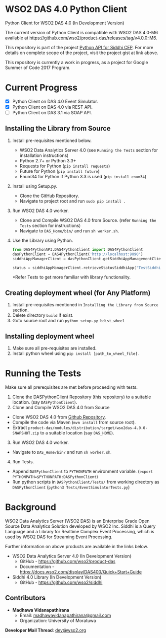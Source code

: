 # WSO2 DAS 4.0 Python Client
Python Client for WSO2 DAS 4.0 (In Development Version)

The current version of Python Client is compatible with WSO2 DAS 4.0-M6 available at https://github.com/wso2/product-das/releases/tag/v4.0.0-M6.

This repository is part of the project [Python API for Siddhi CEP](https://gist.github.com/madhawav/195b7dc601d94c40958d88be1d56e705). For more details on complete scope of the project, visit the project gist at link above.

This repository is currently a work in progress, as a project for Google Summer of Code 2017 Program.

# Current Progress
- [x] Python Client on DAS 4.0 Event Simulator.
- [x] Python Client on DAS 4.0 via REST API.
- [ ] Python Client on DAS 3.1 via SOAP API.

Installing the Library from Source
-----
1. Install pre-requisites mentioned below.
    - WSO2 Data Analytics Server 4.0 (see `Running the Tests` section for installation instructions)
    - Python 2.7+ or Python 3.3+
    - Requests for Python (`pip install requests`)
    - Future for Python (`pip install future`)
    - Enum34 for Python if Python 3.3 is used (`pip install enum34`)
2. Install using Setup.py.
    - Clone the GitHub Repository.
    - Navigate to project root and run `sudo pip install .`
3. Run WSO2 DAS 4.0 worker.
    - Clone and Compile WSO2 DAS 4.0 from Source. (refer `Running the Tests` section for instructions)
    - Navigate to `DAS_Home/bin/` and run `sh worker.sh`.

4. Use the Library using Python.
    ```python
    from DAS4PythonAPI.DAS4PythonClient import DAS4PythonClient
    dasPythonClient = DAS4PythonClient('http://localhost:9090')
    siddhiAppManagerClient = dasPythonClient.getSiddhiAppManagementClient()

    status = siddhiAppManagerClient.retrieveStatusSiddhiApp("TestSiddhiApp")
    ```
    *Refer Tests to get more familiar with library functionality.

Creating deployment wheel (for Any Platform)
-----
1. Install pre-requisites mentioned in `Installing the Library from Source` section.
2. Delete directory `build` if exist. 
3. Goto source root and run `python setup.py bdist_wheel`

Installing deployment wheel 
-----
1. Make sure all pre-requisites are installed. 
2. Install python wheel using `pip install [path_to_wheel_file]`.

# Running the Tests
Make sure all prerequisites are met before proceeding with tests.

1) Clone the DASPythonClient Repository (this repository) to a suitable location. (say `DASPythonClient`).
2) Clone and Compile WSO2 DAS 4.0 from Source
 - Clone WSO2 DAS 4.0 from [Github Repository](https://github.com/wso2/product-das).
 - Compile the code via Maven (`mvn install` from source root).
 - Extract `product-das/modules/distribution/target/wso2das-4.0.0-SNAPSHOT.zip` to a suitable location (say `DAS_HOME`).
3) Run WSO2 DAS 4.0 worker.
 - Navigate to `DAS_Home/bin/` and run `sh worker.sh`.
4) Run Tests.
 - Append `DASPythonClient` to `PYTHONPATH` environment variable. (`export PYTHONPATH=$PYTHONPATH:DASPythonClient`)
 - Run python scripts in `DASPythonClient/Tests/` from working directory as `DASPythonClient` (`python3 Tests/EventSimulatorTests.py`)
 
# Background

WSO2 Data Analytics Server (WSO2 DAS) is an Enterprise Grade Open Source Data Analytics Solution developed by WSO2 Inc. Siddhi is a Query Language and a Library for Realtime Complex Event Processing, which is used by WSO2 DAS for Streaming Event Processing.

Further information on above products are available in the links below.

* WSO2 Data Analytics Server 4.0 (In Development Version)
  - GitHub - https://github.com/wso2/product-das
  - Documentation - https://docs.wso2.com/display/DAS400/Quick+Start+Guide
* Siddhi 4.0 Library (In Development Version)
  - GitHub - https://github.com/wso2/siddhi

Contributors
-----
* __Madhawa Vidanapathirana__
   - Email: madhawavidanapathirana@gmail.com
   - Organization: University of Moratuwa

__Developer Mail Thread__: dev@wso2.org
